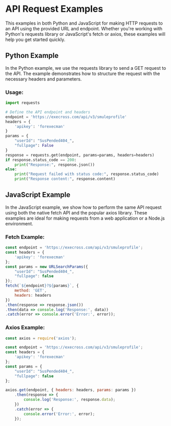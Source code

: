# API Request Examples

This examples in both Python and JavaScript for making HTTP requests to an API using the provided URL and endpoint. Whether you're working with Python's requests library or JavaScript's fetch or axios, these examples will help you get started quickly.

## Python Example
In the Python example, we use the requests library to send a GET request to the API. The example demonstrates how to structure the request with the necessary headers and parameters.

### Usage:

```python
import requests

# Define the API endpoint and headers
endpoint = 'https://execross.com/api/v3/smuleprofile'
headers = {
    'apikey': 'forexecman'
}
params = {
    "userId": "SusPended404_",
    "fullpage": False
}
response = requests.get(endpoint, params=params, headers=headers)
if response.status_code == 200:
    print("Response:", response.json())
else:
    print("Request failed with status code:", response.status_code)
    print("Response content:", response.content)

```

## JavaScript Example
In the JavaScript example, we show how to perform the same API request using both the native fetch API and the popular axios library. These examples are ideal for making requests from a web application or a Node.js environment.

### Fetch Example:

```js
const endpoint = 'https://execross.com/api/v3/smuleprofile';
const headers = {
    'apikey': 'forexecman'
};
const params = new URLSearchParams({
    "userId": "SusPended404_",
    "fullpage": false
});
fetch(`${endpoint}?${params}`, {
    method: 'GET',
    headers: headers
})
.then(response => response.json())
.then(data => console.log('Response:', data))
.catch(error => console.error('Error:', error));
```

### Axios Example:

```javascript
const axios = require('axios');

const endpoint = 'https://execross.com/api/v3/smuleprofile';
const headers = {
    'apikey': 'forexecman'
};
const params = {
    "userId": "SusPended404_",
    "fullpage": false
};

axios.get(endpoint, { headers: headers, params: params })
    .then(response => {
        console.log('Response:', response.data);
    })
    .catch(error => {
        console.error('Error:', error);
    });

```